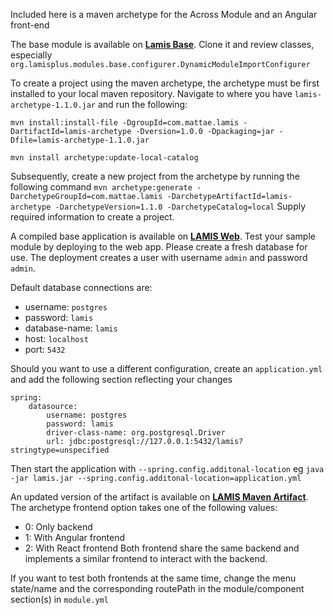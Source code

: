 Included here is a maven archetype for the Across Module and an Angular front-end

The base module is available on **[Lamis Base](https://github.com/mattae/lamis-base.git)**. Clone it and review classes, especially ``org.lamisplus.modules.base.configurer.DynamicModuleImportConfigurer``

To create a project using the maven archetype, the archetype must be first installed to your local maven repository. Navigate to where you have ``lamis-archetype-1.1.0.jar`` and run the following:

```mvn install:install-file -DgroupId=com.mattae.lamis -DartifactId=lamis-archetype -Dversion=1.0.0 -Dpackaging=jar -Dfile=lamis-archetype-1.1.0.jar```

```mvn install archetype:update-local-catalog```

Subsequently, create a new project from the archetype by running the following command 
```mvn archetype:generate -DarchetypeGroupId=com.mattae.lamis -DarchetypeArtifactId=lamis-archetype -DarchetypeVersion=1.1.0 -DarchetypeCatalog=local```
Supply required information to create a project.

A compiled base application is available on **[LAMIS Web](https://drive.google.com/file/d/1wWPQt1fIrNPTn0iAoe6UjdzptX7E6S6-/view?usp=sharing)**. Test your sample module by deploying to the web app.
Please create a fresh database for use. The deployment creates a user with username `admin` and password `admin`. 

Default database connections are:
- username: `postgres`
- password: `lamis`
- database-name: `lamis`
- host: `localhost`
- port: `5432`

Should you want to use a different configuration, create an `application.yml` and add the following section reflecting your changes

```
spring:
    datasource:
        username: postgres
        password: lamis
        driver-class-name: org.postgresql.Driver
        url: jdbc:postgresql://127.0.0.1:5432/lamis?stringtype=unspecified
```

Then start the application with `--spring.config.additonal-location` eg `java -jar lamis.jar --spring.config.additonal-location=application.yml`

An updated version of the artifact is available on **[LAMIS Maven Artifact](https://drive.google.com/file/d/1LGLGxvWEg2ubpXvEmIyrMfTH_WRxww8n/view?usp=sharing)**. 
The archetype frontend option takes one of the following values:
- 0: Only backend
- 1: With Angular frontend
- 2: With React frontend
Both frontend share the same backend and implements a similar frontend to interact with the backend. 
  
If you want to test both frontends at the same time, change the menu state/name and the corresponding routePath in the module/component section(s) in `module.yml`



